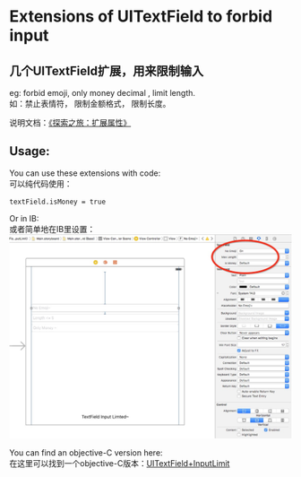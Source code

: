 # Extensions of UITextField to forbid input
几个UITextField扩展，用来限制输入
---
eg: forbid emoji, only money decimal , limit length.<br>
如：禁止表情符， 限制金额格式， 限制长度。<br>

说明文档：[《探索之旅：扩展属性》](http://www.swifthumb.com/thread-14875-1-1.html)

Usage:
---
You can use these extensions with code:<br>
可以纯代码使用：<br>

```
textField.isMoney = true
```

Or in IB:<br>
或者简单地在IB里设置：<br>
![InputLimit](https://github.com/DingHub/ScreenShots/blob/master/UITextField%20(InputLimit)/tl2.png)


You can find an objective-C version here:<br>
在这里可以找到一个objective-C版本：[UITextField+InputLimit](https://github.com/DingHub/UITextField-InputLimit-)
